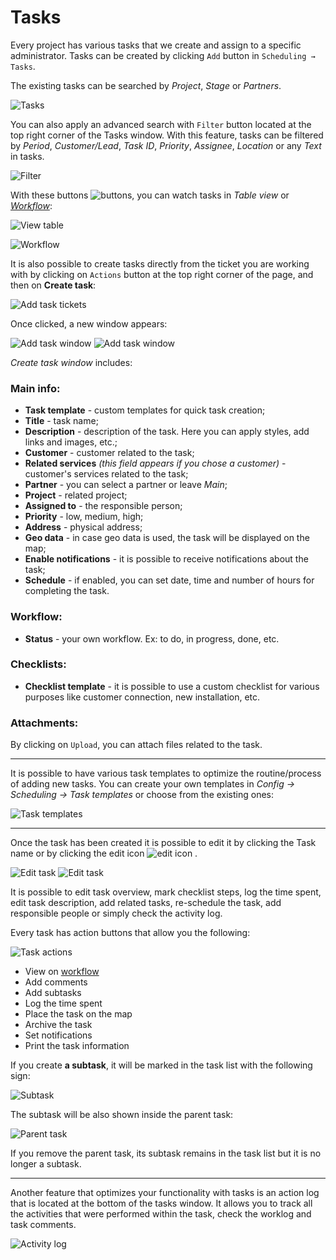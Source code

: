 Tasks
======

Every project has various tasks that we create and assign to a specific administrator. Tasks can be created by clicking ``Add`` button in `Scheduling → Tasks`.

The existing tasks can be searched by *Project*, *Stage* or *Partners*.

![Tasks](tasks_table.png)

You can also apply an advanced search with `Filter` button located at the top right corner of the Tasks window. With this feature, tasks can be filtered by *Period*, *Customer/Lead*, *Task ID*, *Priority*, *Assignee*, *Location* or any *Text* in tasks.

![Filter](filter_button.png)

With these buttons <icon class="image-icon">![buttons](view_buttons.png)</icon>, you can watch tasks in *Table view* or [*Workflow*](scheduling/workflow/workflow.md):

![View table](view_table.png)

![Workflow](view_workflow.png)

It is also possible to create tasks directly from the ticket you are working with by clicking on ``Actions`` button at the top right corner of the page, and then on **Create task**:

![Add task tickets](tickets_add_task.png)

Once clicked, a new window appears:

![Add task window](add_task.png)
![Add task window](add_task_2.png)

*Create task window* includes:
### Main info:
* **Task template** - custom templates for quick task creation;
* **Title** - task name;
* **Description** - description of the task. Here you can apply styles, add links and images, etc.;
* **Customer** - customer related to the task;
* **Related services** *(this field appears if you chose a customer)* - customer's services related to the task;
* **Partner** - you can select a partner or leave *Main*;
* **Project** - related project;
* **Assigned to** - the responsible person;
* **Priority** - low, medium, high;
* **Address** - physical address;
* **Geo data** - in case geo data is used, the task will be displayed on the map;
* **Enable notifications** - it is possible to receive notifications about the task;
* **Schedule** - if enabled, you can set date, time and number of hours for completing the task.
### Workflow:
* **Status** - your own workflow. Ex: to do, in progress, done, etc.
### Checklists:
* **Checklist template** - it is possible to use a custom checklist for various purposes like customer connection, new installation, etc.
### Attachments:
By clicking on ``Upload``, you can attach files related to the task.
**********************************

It is possible to have various task templates to optimize the routine/process of adding new tasks. You can create your own templates in *Config → Scheduling → Task templates* or choose from the existing ones:  

![Task templates](task_template.png)

***********************************
Once the task has been created it is possible to edit it by clicking the Task name or by clicking the edit icon <icon class="image-icon">![edit icon](edit_icon.png)</icon> .  

![Edit task](edit_task.png)
![Edit task](edit_task_2.png)

It is possible to edit task overview, mark checklist steps, log the time spent, edit task description, add related tasks, re-schedule the task, add responsible people or simply check the activity log.

Every task has action buttons that allow you the following:

![Task actions](task_actions.png)

* View on [workflow](scheduling/workflow/workflow.md)
* Add comments
* Add subtasks
* Log the time spent
* Place the task on the map
* Archive the task
* Set notifications
* Print the task information

If you create **a subtask**, it will be marked in the task list with the following sign:

![Subtask](subtask_mark.png)

The subtask will be also shown inside the parent task:

![Parent task](parent_task.png)

If you remove the parent task, its subtask remains in the task list but it is no longer a subtask.
***************************************************************

Another feature that optimizes your functionality with tasks is an action log  that is located at the bottom of the tasks window. It allows you to track all the activities that were performed within the task, check the worklog and task comments.

![Activity log](activity_log.png)  
